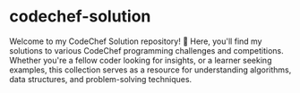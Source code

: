 # codechef-solution
Welcome to my CodeChef Solution repository! 🚀 Here, you'll find my solutions to various CodeChef programming challenges and competitions. Whether you're a fellow coder looking for insights, or a learner seeking examples, this collection serves as a resource for understanding algorithms, data structures, and problem-solving techniques.
